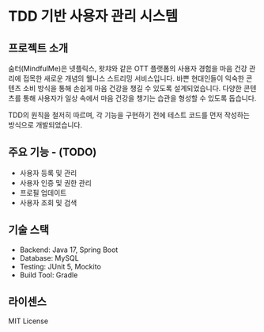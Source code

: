 # TDD 기반 사용자 관리 시스템

## 프로젝트 소개
숨터(MindfulMe)은 넷플릭스, 왓챠와 같은 OTT 플랫폼의 사용자 경험을 마음 건강 관리에 접목한 새로운 개념의 웰니스 스트리밍 서비스입니다. 바쁜 현대인들이 익숙한 콘텐츠 소비 방식을 통해 손쉽게 마음 건강을 챙길 수 있도록 설계되었습니다.
다양한 콘텐츠를 통해 사용자가 일상 속에서 마음 건강을 챙기는 습관을 형성할 수 있도록 돕습니다.

TDD의 원칙을 철저히 따르며, 각 기능을 구현하기 전에 테스트 코드를 먼저 작성하는 방식으로 개발되었습니다.

## 주요 기능 - (TODO)
- 사용자 등록 및 관리
- 사용자 인증 및 권한 관리
- 프로필 업데이트
- 사용자 조회 및 검색

## 기술 스택
- Backend: Java 17, Spring Boot
- Database: MySQL
- Testing: JUnit 5, Mockito
- Build Tool: Gradle



## 라이센스
MIT License
